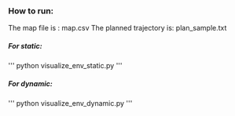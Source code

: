 ### How to run:


The map file is : map.csv
The planned trajectory is: plan_sample.txt


##### For static: 
'''
python visualize_env_static.py
'''

##### For dynamic: 
'''
python visualize_env_dynamic.py
'''